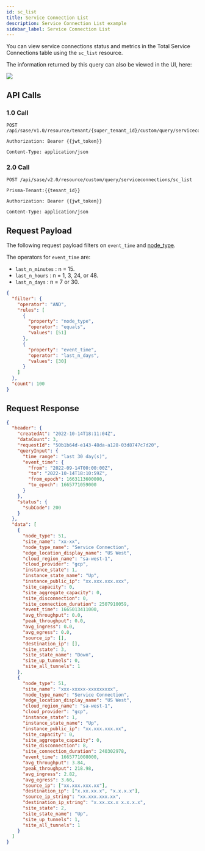 ```yaml
---
id: sc_list
title: Service Connection List
description: Service Connection List example
sidebar_label: Service Connection List
---
```


You can view service connections status and metrics in the Total Service Connections table using the `sc_list` resource.

The information returned by this query can also be viewed in the UI, here:

![](/access/img/sc_list_img.png)

## API Calls

### 1.0 Call

    POST /api/sase/v1.0/resource/tenant/{super_tenant_id}/custom/query/serviceconnections/sc_list

    Authorization: Bearer {{jwt_token}}

    Content-Type: application/json

### 2.0 Call

    POST /api/sase/v2.0/resource/custom/query/serviceconnections/sc_list

    Prisma-Tenant:{{tenant_id}}

    Authorization: Bearer {{jwt_token}}

    Content-Type: application/json

## Request Payload

The following request payload filters on `event_time` and
[node_type](/access/docs/insights/query_filters/#node-types).

The operators for `event_time` are:

- `last_n_minutes` : n = 15.
- `last_n_hours` : n = 1, 3, 24, or 48.
- `last_n_days` : n = 7 or 30.

```json
{
  "filter": {
    "operator": "AND",
    "rules": [
      {
        "property": "node_type",
        "operator": "equals",
        "values": [51]
      },
      {
        "property": "event_time",
        "operator": "last_n_days",
        "values": [30]
      }
    ]
  },
  "count": 100
}
```

## Request Response

```json
{
  "header": {
    "createdAt": "2022-10-14T18:11:04Z",
    "dataCount": 3,
    "requestId": "50b1b64d-e143-48da-a128-03d8747c7d20",
    "queryInput": {
      "time_range": "last 30 day(s)",
      "event_time": {
        "from": "2022-09-14T00:00:00Z",
        "to": "2022-10-14T18:10:59Z",
        "from_epoch": 1663113600000,
        "to_epoch": 1665771059000
      }
    },
    "status": {
      "subCode": 200
    }
  },
  "data": [
    {
      "node_type": 51,
      "site_name": "xx-xx",
      "node_type_name": "Service Connection",
      "edge_location_display_name": "US West",
      "cloud_region_name": "sa-west-1",
      "cloud_provider": "gcp",
      "instance_state": 1,
      "instance_state_name": "Up",
      "instance_public_ip": "xx.xxx.xxx.xxx",
      "site_capacity": 0,
      "site_aggregate_capacity": 0,
      "site_disconnection": 0,
      "site_connection_duration": 2507910059,
      "event_time": 1665013411000,
      "avg_throughput": 0.0,
      "peak_throughput": 0.0,
      "avg_ingress": 0.0,
      "avg_egress": 0.0,
      "source_ip": [],
      "destination_ip": [],
      "site_state": 3,
      "site_state_name": "Down",
      "site_up_tunnels": 0,
      "site_all_tunnels": 1
    },
    {
      "node_type": 51,
      "site_name": "xxx-xxxxx-xxxxxxxxx",
      "node_type_name": "Service Connection",
      "edge_location_display_name": "US West",
      "cloud_region_name": "sa-west-1",
      "cloud_provider": "gcp",
      "instance_state": 1,
      "instance_state_name": "Up",
      "instance_public_ip": "xx.xxx.xxx.xx",
      "site_capacity": 0,
      "site_aggregate_capacity": 0,
      "site_disconnection": 8,
      "site_connection_duration": 240302978,
      "event_time": 1665771008000,
      "avg_throughput": 3.84,
      "peak_throughput": 218.98,
      "avg_ingress": 2.82,
      "avg_egress": 3.66,
      "source_ip": ["xx.xxx.xxx.xx"],
      "destination_ip": ["x.xx.xx.x", "x.x.x.x"],
      "source_ip_string": "xx.xxx.xxx.xx",
      "destination_ip_string": "x.xx.xx.x x.x.x.x",
      "site_state": 2,
      "site_state_name": "Up",
      "site_up_tunnels": 1,
      "site_all_tunnels": 1
    }
  ]
}
```
